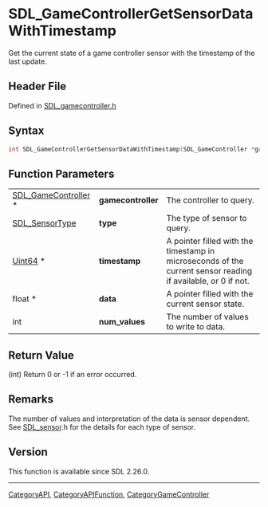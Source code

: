 # SDL_GameControllerGetSensorDataWithTimestamp

Get the current state of a game controller sensor with the timestamp of the last update.

## Header File

Defined in [SDL_gamecontroller.h](https://github.com/libsdl-org/SDL/blob/SDL2/include/SDL_gamecontroller.h)

## Syntax

```c
int SDL_GameControllerGetSensorDataWithTimestamp(SDL_GameController *gamecontroller, SDL_SensorType type, Uint64 *timestamp, float *data, int num_values);
```

## Function Parameters

|                                            |                    |                                                                                                              |
| ------------------------------------------ | ------------------ | ------------------------------------------------------------------------------------------------------------ |
| [SDL_GameController](SDL_GameController) * | **gamecontroller** | The controller to query.                                                                                     |
| [SDL_SensorType](SDL_SensorType)           | **type**           | The type of sensor to query.                                                                                 |
| [Uint64](Uint64) *                         | **timestamp**      | A pointer filled with the timestamp in microseconds of the current sensor reading if available, or 0 if not. |
| float *                                    | **data**           | A pointer filled with the current sensor state.                                                              |
| int                                        | **num_values**     | The number of values to write to data.                                                                       |

## Return Value

(int) Return 0 or -1 if an error occurred.

## Remarks

The number of values and interpretation of the data is sensor dependent.
See [SDL_sensor](SDL_sensor).h for the details for each type of sensor.

## Version

This function is available since SDL 2.26.0.

----
[CategoryAPI](CategoryAPI), [CategoryAPIFunction](CategoryAPIFunction), [CategoryGameController](CategoryGameController)

